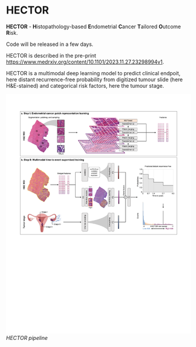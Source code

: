 # HECTOR

**HECTOR** - **H**istopathology-based **E**ndometrial **C**ancer **T**ailored **O**utcome **R**isk. 

Code will be released in a few days. 

HECTOR is described in the pre-print https://www.medrxiv.org/content/10.1101/2023.11.27.23298994v1. 

HECTOR is a multimodal deep learning model to predict clinical endpoit, here distant recurrence-free probability from digitized tumour slide (here H&E-stained) and categorical risk factors, here the tumour stage. 

![HECTOR pipeline](docs/HECTOR_pipeline.png)
*HECTOR pipeline*

